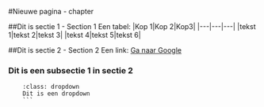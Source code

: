 #Nieuwe pagina - chapter

##Dit is sectie 1 - Section 1
Een tabel:
|Kop 1|Kop 2|Kop3|
|---|---|---|
|tekst 1|tekst 2|tekst 3|
|tekst 4|tekst 5|tekst 6|

##Dit is sectie 2 - Section 2
Een link:
[Ga naar Google](https://www.google.nl)

### Dit is een subsectie 1  in sectie 2
```{tip}
    :class: dropdown
    Dit is een dropdown 
    ```

